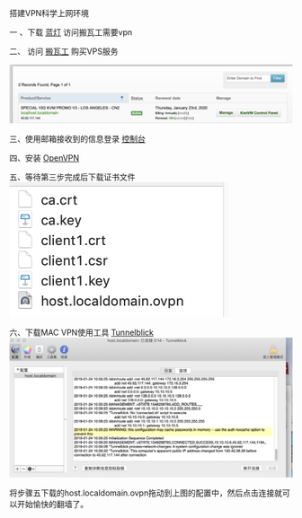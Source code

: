 搭建VPN科学上网环境

一 、下载 [蓝灯]() 访问搬瓦工需要vpn

二、 访问 [搬瓦工](https://bandwagonhost.com) 购买VPS服务

![](Image/1.png)

三、使用邮箱接收到的信息登录 [控制台](https://kiwivm.64clouds.com)

四、安装 [OpenVPN](https://kiwivm.64clouds.com/main-exec.php?mode=extras_openvpn)

五、等待第三步完成后下载证书文件
![](Image/3.png)

六、下载MAC VPN使用工具 [Tunnelblick](https://tunnelblick.net/downloads.html)
![](Image/4.png)

将步骤五下载的host.localdomain.ovpn拖动到上图的配置中，然后点击连接就可以开始愉快的翻墙了。
